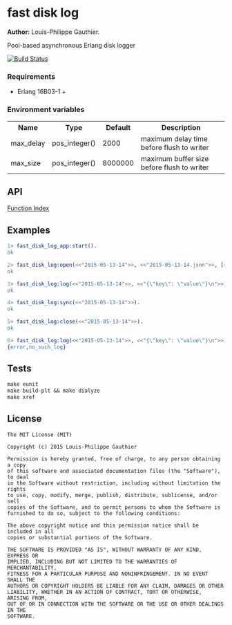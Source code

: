 # fast disk log

__Author:__ Louis-Philippe Gauthier.

Pool-based asynchronous Erlang disk logger

[![Build Status](https://travis-ci.org/lpgauth/fast_disk_log.svg?branch=master)](https://travis-ci.org/lpgauth/fast_disk_log)

### Requirements

* Erlang 16B03-1 +

### Environment variables

<table width="100%">
  <theader>
    <th>Name</th>
    <th>Type</th>
    <th>Default</th>
    <th>Description</th>
  </theader>
  <tr>
    <td>max_delay</td>
    <td>pos_integer()</td>
    <td>2000</td>
    <td>maximum delay time before flush to writer</td>
  </tr>
  <tr>
    <td>max_size</td>
    <td>pos_integer()</td>
    <td>8000000</td>
    <td>maximum buffer size before flush to writer</td>
  </tr>
</table>

## API
<a href="http://github.com/lpgauth/fast_disk_log/blob/master/doc/fast_disk_log.md#index" class="module">Function Index</a>

## Examples

```erlang
1> fast_disk_log_app:start().
ok

2> fast_disk_log:open(<<"2015-05-13-14">>, <<"2015-05-13-14.json">>, [{pool_size, 8}]).
ok

3> fast_disk_log:log(<<"2015-05-13-14">>, <<"{\"key\": \"value\"}\n">>).
ok

4> fast_disk_log:sync(<<"2015-05-13-14">>).
ok

5> fast_disk_log:close(<<"2015-05-13-14">>).
ok

6> fast_disk_log:log(<<"2015-05-13-14">>, <<"{\"key\": \"value\"}\n">>).
{error,no_such_log}
```

## Tests

```makefile
make eunit
make build-plt && make dialyze
make xref
```

## License

```license
The MIT License (MIT)

Copyright (c) 2015 Louis-Philippe Gauthier

Permission is hereby granted, free of charge, to any person obtaining a copy
of this software and associated documentation files (the "Software"), to deal
in the Software without restriction, including without limitation the rights
to use, copy, modify, merge, publish, distribute, sublicense, and/or sell
copies of the Software, and to permit persons to whom the Software is
furnished to do so, subject to the following conditions:

The above copyright notice and this permission notice shall be included in all
copies or substantial portions of the Software.

THE SOFTWARE IS PROVIDED "AS IS", WITHOUT WARRANTY OF ANY KIND, EXPRESS OR
IMPLIED, INCLUDING BUT NOT LIMITED TO THE WARRANTIES OF MERCHANTABILITY,
FITNESS FOR A PARTICULAR PURPOSE AND NONINFRINGEMENT. IN NO EVENT SHALL THE
AUTHORS OR COPYRIGHT HOLDERS BE LIABLE FOR ANY CLAIM, DAMAGES OR OTHER
LIABILITY, WHETHER IN AN ACTION OF CONTRACT, TORT OR OTHERWISE, ARISING FROM,
OUT OF OR IN CONNECTION WITH THE SOFTWARE OR THE USE OR OTHER DEALINGS IN THE
SOFTWARE.
```
